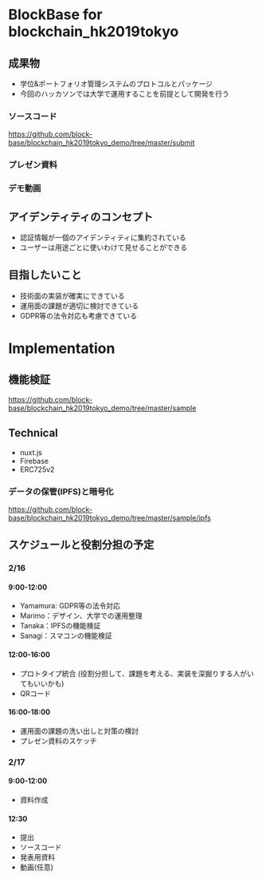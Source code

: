 
# BlockBase for blockchain_hk2019tokyo

## 成果物
 - 学位&ポートフォリオ管理システムのプロトコルとパッケージ
 - 今回のハッカソンでは大学で運用することを前提として開発を行う

### ソースコード
https://github.com/block-base/blockchain_hk2019tokyo_demo/tree/master/submit

### プレゼン資料

### デモ動画

## アイデンティティのコンセプト
 - 認証情報が一個のアイデンティティに集約されている
 - ユーザーは用途ごとに使いわけて見せることができる

## 目指したいこと
 - 技術面の実装が確実にできている
 - 運用面の課題が適切に検討できている
 - GDPR等の法令対応も考慮できている

# Implementation

## 機能検証
https://github.com/block-base/blockchain_hk2019tokyo_demo/tree/master/sample

## Technical
 - nuxt.js
 - Firebase
 - ERC725v2

### データの保管(IPFS)と暗号化
https://github.com/block-base/blockchain_hk2019tokyo_demo/tree/master/sample/ipfs

## スケジュールと役割分担の予定
### 2/16
#### 9:00-12:00
 - Yamamura: GDPR等の法令対応
 - Marimo：デザイン、大学での運用整理
 - Tanaka：IPFSの機能検証
 - Sanagi：スマコンの機能検証

#### 12:00-16:00
 - プロトタイプ統合 (役割分担して、課題を考える、実装を深掘りする人がいてもいいかも)
 - QRコード

#### 16:00-18:00
 - 運用面の課題の洗い出しと対策の検討
 - プレゼン資料のスケッチ

### 2/17
#### 9:00-12:00
 - 資料作成

#### 12:30
 - 提出
 - ソースコード
 - 発表用資料
 - 動画(任意)
